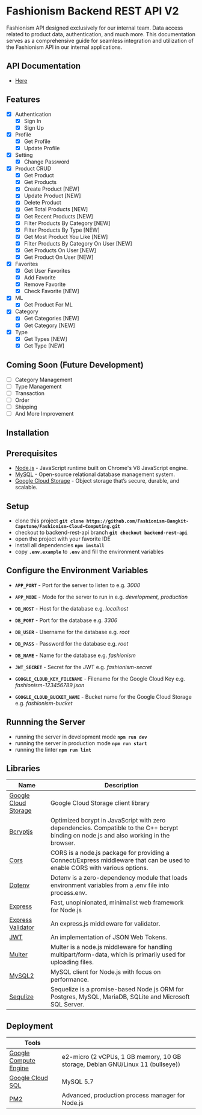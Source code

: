 # Fashionism Backend REST API V2

Fashionism API designed exclusively for our internal team. Data access related to product data, authentication, and much more. This documentation serves as a comprehensive guide for seamless integration and utilization of the Fashionism API in our internal applications.

## API Documentation

- [Here](http://34.101.42.179/api/v2/docs/)

## Features

- [x] Authentication
  - [x] Sign In
  - [x] Sign Up
- [x] Profile
  - [x] Get Profile
  - [x] Update Profile
- [x] Setting
  - [x] Change Password
- [x] Product CRUD
  - [x] Get Product
  - [x] Get Products
  - [x] Create Product [NEW]
  - [x] Update Product [NEW]
  - [x] Delete Product
  - [x] Get Total Products [NEW]
  - [x] Get Recent Products [NEW]
  - [x] Filter Products By Category [NEW]
  - [x] Filter Products By Type [NEW]
  - [x] Get Most Product You Like [NEW]
  - [x] Filter Products By Category On User [NEW]
  - [x] Get Products On User [NEW]
  - [x] Get Product On User [NEW]
- [x] Favorites
  - [x] Get User Favorites
  - [x] Add Favorite
  - [x] Remove Favorite
  - [x] Check Favorite [NEW]
- [x] ML
  - [x] Get Product For ML
- [x] Category
  - [x] Get Categories [NEW]
  - [x] Get Category [NEW]
- [x] Type
  - [x] Get Types [NEW]
  - [x] Get Type [NEW]

## Coming Soon (Future Development)

- [ ] Category Management
- [ ] Type Management
- [ ] Transaction
- [ ] Order
- [ ] Shipping
- [ ] And More Improvement

## Installation

## Prerequisites

- [Node.js](https://nodejs.org/en/) - JavaScript runtime built on Chrome's V8 JavaScript engine.
- [MySQL](https://www.mysql.com/) - Open-source relational database management system.
- [Google Cloud Storage](https://cloud.google.com/storage) - Object storage that’s secure, durable, and scalable.

## Setup

- clone this project **`git clone https://github.com/Fashionism-Bangkit-Capstone/Fashionism-Cloud-Computing.git`**
- checkout to backend-rest-api branch **`git checkout backend-rest-api`**
- open the project with your favorite IDE
- install all dependencies **`npm install`**
- copy **`.env.example`** to **`.env`** and fill the environment variables

## Configure the Environment Variables

- **`APP_PORT`** - Port for the server to listen to e.g. *3000*
- **`APP_MODE`** - Mode for the server to run in e.g. *development, production*

- **`DB_HOST`** - Host for the database e.g. *localhost*
- **`DB_PORT`** - Port for the database e.g. *3306*
- **`DB_USER`** - Username for the database e.g. *root*
- **`DB_PASS`** - Password for the database e.g. *root*
- **`DB_NAME`** - Name for the database e.g. *fashionism*

- **`JWT_SECRET`** - Secret for the JWT e.g. *fashionism-secret*

- **`GOOGLE_CLOUD_KEY_FILENAME`** - Filename for the Google Cloud Key e.g. *fashionism-123456789.json*
- **`GOOGLE_CLOUD_BUCKET_NAME`** - Bucket name for the Google Cloud Storage e.g. *fashionism-bucket*

## Runnning the Server

- running the server in development mode **`npm run dev`**
- running the server in production mode **`npm run start`**
- running the linter **`npm run lint`**

## Libraries

| Name | Description |
| --- | --- |
| [Google Cloud Storage](https://www.npmjs.com/package/@google-cloud/storage) | Google Cloud Storage client library |
| [Bcryptjs](https://www.npmjs.com/package/bcryptjs) | Optimized bcrypt in JavaScript with zero dependencies. Compatible to the C++ bcrypt binding on node.js and also working in the browser. |
| [Cors](https://www.npmjs.com/package/cors) | CORS is a node.js package for providing a Connect/Express middleware that can be used to enable CORS with various options. |
| [Dotenv](https://www.npmjs.com/package/dotenv) | Dotenv is a zero-dependency module that loads environment variables from a .env file into process.env. |
| [Express](https://expressjs.com/) | Fast, unopinionated, minimalist web framework for Node.js |
| [Express Validator](https://www.npmjs.com/package/express-validator) | An express.js middleware for validator. |
| [JWT](https://www.npmjs.com/package/jsonwebtoken) | An implementation of JSON Web Tokens. |
| [Multer](https://www.npmjs.com/package/multer) | Multer is a node.js middleware for handling multipart/form-data, which is primarily used for uploading files. |
| [MySQL2](https://www.npmjs.com/package/mysql2) | MySQL client for Node.js with focus on performance. |
| [Sequlize](https://www.npmjs.com/package/sequelize) | Sequelize is a promise-based Node.js ORM for Postgres, MySQL, MariaDB, SQLite and Microsoft SQL Server. |

## Deployment

 Tools | |
| --- | --- |
| [Google Compute Engine](https://cloud.google.com/compute) | e2-micro (2 vCPUs, 1 GB memory, 10 GB storage, Debian GNU/Linux 11 (bullseye)) |
| [Google Cloud SQL](https://cloud.google.com/sql) | MySQL 5.7 |
| [PM2](https://pm2.keymetrics.io/) | Advanced, production process manager for Node.js |
